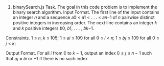 1. binarySearch.js
Task. The goal in this code problem is to implement the binary search algorithm.
Input Format. The first line of the input contains an integer 𝑛 and a sequence 𝑎0 < 𝑎1 < . . . < 𝑎𝑛−1 of
𝑛 pairwise distinct positive integers in increasing order. The next line contains an integer 𝑘 and 𝑘
positive integers 𝑏0, 𝑏1, . . . , 𝑏𝑘−1.

Constraints. 1 ≤ 𝑛, 𝑘 ≤ 105; 1 ≤ 𝑎𝑖 ≤ 109 for all 0 ≤ 𝑖 < 𝑛; 1 ≤ 𝑏𝑗 ≤ 109 for all 0 ≤ 𝑗 < 𝑘;

Output Format. For all 𝑖 from 0 to 𝑘 − 1, output an index 0 ≤ 𝑗 ≤ 𝑛 − 1 such that 𝑎𝑗 = 𝑏𝑖 or −1 if there
is no such index
